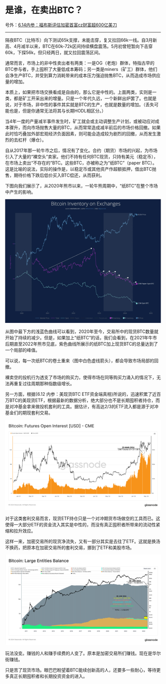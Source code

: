 # 是谁，在卖出BTC？

号外：[6.14内参：福布斯评估加密首富cz财富超600亿美刀](http://rd.liujiaolian.com/i/20240614)

* * *

隔夜BTC（比特币）向下测试65k支撑，未能击穿，复又拉回66k一线。自3月新高、4月减半以来，BTC在60k-72k区间持续横盘震荡。5月初曾短暂向下击穿60k，下探56k，但只经两日，就又拉回震荡区间。

通常而言，市场上的非中性卖出者有两类：一是OG（老炮）群体，特指古早的BTC参与者，手上囤积了大量低成本筹码；另一类是miners（矿工）群体，他们会净生产BTC，并受到算力消耗带来的成本压力强迫抛售BTC，从而造成市场供应量的增加。

本质上，如果把市场交换看成是自由的，那么它是中性的。上面两类，实则是一类，都是矿工开采出来的增量。只是一个年代久远，一个新鲜出炉罢了。也就是说，对于市场，非中性的事件其实就是BTC的生产，也就是数量的增加。（丢失可能也是，但是你通常无法将其与长期HODL相区分。）

当4年一度的产量减半事件发生时，矿工就会或主动调整生产计划，或被动应对成本骤升，而向市场抛售大量的BTC，从而常常造成减半前后的市场价格回撤。如果此时恰巧叠加外部宏观经济负面因素，则可能会造成较为剧烈的回撤，从而发生激烈的去杠杆（爆仓）。

自从2017年那一轮牛市之后，情况有了变化。合约（期货）市场的兴起，为市场引入了大量的“裸空头”卖家。他们不持有任何BTC现货，只持有美元（稳定币），在市场上卖出“不存在的”BTC。这些BTC，亦被称之为“纸BTC”（paper BTC）。这是比喻的说法，实际的操作是，以稳定币或其他资产作超额抵押，借出BTC抛售，期待价格下跌后低价买入BTC偿还，从而获利。

下图向我们展示了，从2020年熊市以来，一轮牛熊周期中，“纸BTC”在整个市场中产生的影响。

![](2024-06-15-A01.jpeg)

从图中最下方的浅蓝色曲线可以看到，2020年至今，交易所中的现货BTC数量就开始了持续的减少。但是，如果加上“纸BTC”的话，我们会看到，在2021年牛市后期直至2022年熊市见底，紫色曲线所展示的纸BTC加上现货BTC的总量达到了一个局部的峰值。

可以说，每一次纸BTC的卷土重来（图中白色虚线箭头），都会导致市场局部的回撤。

裸卖空的投机行为透支了市场的购买力，使得市场在同等购买力涌入的情况下，无法再重复过往周期那种指数级增长。

另一方面，根据{6.12 内参：美现货BTC ETF资金端真相}所说的，迅速积累了近百万BTC的美现货ETF，根据最新的数据分析，绝大部分也不是长期囤积者持仓，而是对冲基金拿来做投机套利的工具。据估计，有高达2/3的ETF流入都是源于对冲基金们的期现套利交易。

![](2024-06-15-A02.png)

对于这类套利交易而言，现货ETF持仓只是一个对冲期货市场做空的工具而已。这使得一大部分ETF的资金流入其实是中性的，而没有真正囤积者所带来的流动性紧缩和拉升效应。

这样一来，加密交易所的现货净流失，又有一部分其实是去往了ETF。这就是换汤不换药，把原本在加密交易所的套利交易，挪到了ETF和美股市场。

![](2024-06-15-A03.png)

玩法没变。赚钱的人和赚手续费的人变了。原本是加密交易所们赚钱。现在是华尔街赚钱。

只是苦了现货市场。眼巴巴盼望着BTC能续创新高的人，还要多一些耐心，等待更多真正长期囤积者和长期投资资金的进入。

